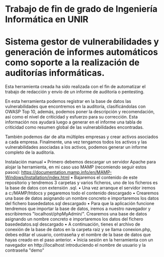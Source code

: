 ﻿# Trabajo de fin de grado de Ingeniería Informática en UNIR
# Sistema gestor de vulnerabilidades y generación de informes automáticos como soporte a la realización de auditorías informáticas.


Esta herramienta creada ha sido realizada con el fin de automatizar el trabajo de redacción y envío de un informe de auditoría o pentesting.

En esta herramienta podemos registrar en la base de datos las vulnerabilidades que encontremos en la auditoría, clasificándolas con OWASP Top 10, además, podemos poner la descripción y recomendación, así como el nivel de criticidad y esfuerzo para su corrección. Esta información nos ayudará luego a generar en el informe una tabla de criticidad como resumen global de las vulnerabilidades encontradas.

También podemos dar de alta múltiples empresas y crear activos asociados a cada empresa.
Finalmente, una vez tengamos todos los activos y las vulnerabilidades asociadas a los activos, podemos generar un informe completo de la auditoría.

Instalación manual
• Primero debemos descargar un servidor Apache para alojar la herramienta, en mi caso uso MAMP (recomiendo seguir estos pasos): https://documentation.mamp.info/en/MAMP-Windows/Installation/index.html
• Bajaremos el contenido de este repositorio y tendremos 3 carpetas y varios ficheros, uno de los ficheros es la base de datos con extensión .sql.
• Una vez arranque el servidor iremos a c:/MAMP/htdocs y pegaremos todo el contenido descargado
• Crearemos una base de datos asignando un nombre concreto e importaremos los datos del fichero basededatos.sql descargado
• Para que la aplicación funcione tendremos que importar la base de datos, iremos a nuestro navegador y escribiremos "localhost/phpMyAdmin/". Crearemos una base de datos asignando un nombre concreto e importaremos los datos del fichero basededatos.sql descargado
• A continuación, tienes el archivo de conexión de la base de datos en la carpeta raiz y se llama conexion.php, debes editar el usuario, contraseña y el nombre de la base de datos que hayas creado en el paso anterior.
• Inicia sesión en la herramienta con un navegador en http://localhost introduciendo el nombre de usuario y la contraseña "demo"
